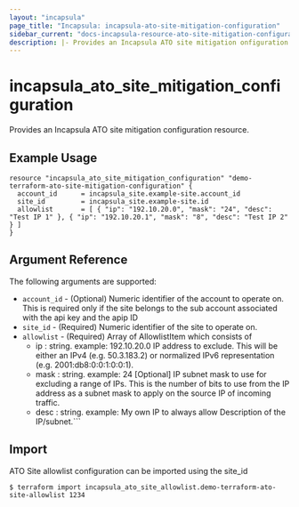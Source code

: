 ```yaml
---
layout: "incapsula"
page_title: "Incapsula: incapsula-ato-site-mitigation-configuration"
sidebar_current: "docs-incapsula-resource-ato-site-mitigation-configuration"
description: |- Provides an Incapsula ATO site mitigation onfiguration resource.
---
```


# incapsula_ato_site_mitigation_configuration

Provides an Incapsula ATO site mitigation configuration resource.

## Example Usage

```hcl
resource "incapsula_ato_site_mitigation_configuration" "demo-terraform-ato-site-mitigation-configuration" {
  account_id      = incapsula_site.example-site.account_id
  site_id         = incapsula_site.example-site.id
  allowlist       = [ { "ip": "192.10.20.0", "mask": "24", "desc": "Test IP 1" }, { "ip": "192.10.20.1", "mask": "8", "desc": "Test IP 2" } ]
}
```

## Argument Reference

The following arguments are supported:

* `account_id` - (Optional) Numeric identifier of the account to operate on. This is required only if the site belongs to the sub account associated with the api key and the apip ID 
* `site_id` - (Required) Numeric identifier of the site to operate on.
* `allowlist` - (Required) Array of AllowlistItem which consists of
  - ip : string. example: 192.10.20.0 IP address to exclude. This will be either an IPv4 (e.g. 50.3.183.2) or normalized IPv6 representation (e.g. 2001:db8:0:0:1:0:0:1).
  - mask :  string. example: 24 [Optional] IP subnet mask to use for excluding a range of IPs. This is the number of bits to use from the IP address as a subnet mask to apply on the source IP of incoming traffic.
  - desc :  string. example: My own IP to always allow Description of the IP/subnet.```


## Import

ATO Site allowlist configuration can be imported using the site_id 

```
$ terraform import incapsula_ato_site_allowlist.demo-terraform-ato-site-allowlist 1234
```
